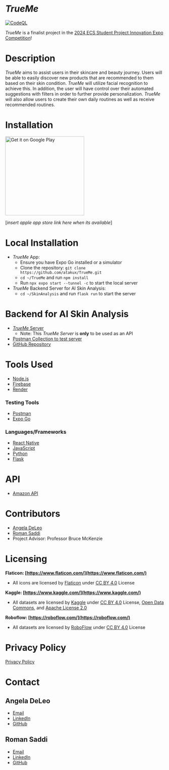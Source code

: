 # *TrueMe*

[![CodeQL](https://github.com/atakux/TrueMe/actions/workflows/github-code-scanning/codeql/badge.svg?branch=main)](https://github.com/atakux/TrueMe/actions/workflows/github-code-scanning/codeql)

*TrueMe* is a finalist project in the [2024 ECS Student Project Innovation Expo Competition](https://www.fullerton.edu/ecs/innovation-expo/)!

# Description
*TrueMe* aims to assist users in their skincare and beauty journey. Users will be able to easily discover new products that are recommended to them based on their skin condition. *TrueMe* will utilize facial recognition to achieve this. In addition, the user will have control over their automated suggestions with filters in order to further provide personalization. *TrueMe* will also allow users to create their own daily routines as well as receive recommended routines.

# Installation
<a href="https://play.google.com/store/apps/details?id=com.trueme"><img alt="Get it on Google Play" src="https://play.google.com/intl/en_us/badges/static/images/badges/en_badge_web_generic.png" width="250"/></a>

[*insert apple app store link here when its available*]

# Local Installation
- *TrueMe* App:
    - Ensure you have Expo Go installed or a simulator
    - Clone the repository: `git clone https://github.com/atakux/TrueMe.git`
    - `cd ~/TrueMe` and run `npm install`
    - Run `npx expo start --tunnel -c` to start the local server
- *TrueMe* Backend Server for AI Skin Analysis:
    - `cd ~/SkinAnalysis` and run `flask run` to start the server

# Backend for AI Skin Analysis
- [*TrueMe* Server](https://trueme-python-server.onrender.com/predict)
    - Note: This *TrueMe Server* is **only** to be used as an API
- [Postman Collection to test server](https://the-horsemen.postman.co/workspace/My-Workspace~bfca65e6-75c0-4ac0-b44e-f55ea06eec3e/collection/33597264-c83981eb-b335-4176-acae-c66a72272775?action=share&creator=33597264)
- [GitHub Repository](https://github.com/atakux/TrueMe-Python-Server)

# Tools Used
- [Node.js](https://nodejs.org/en/)
- [Firebase](https://firebase.google.com/)
- [Render](https://render.com/)


### Testing Tools
- [Postman](https://www.postman.com/)
- [Expo Go](https://expo.dev/)

### Languages/Frameworks
- [React Native](https://reactnative.dev/)
- [JavaScript](https://developer.mozilla.org/en-US/docs/Web/JavaScript)
- [Python](https://www.python.org/)
- [Flask](https://flask.palletsprojects.com/)

# API
- [Amazon API](https://rapidapi.com/opus-serve-opus-serve-default/api/amazon-product-data6/details)

# Contributors
- [Angela DeLeo](https://github.com/atakux) 
- [Roman Saddi](https://github.com/RomanSaddiJr) 
- Project Advisor: Professor Bruce McKenzie


# Licensing
**Flaticon: [https://www.flaticon.com/](https://www.flaticon.com/)**
- All icons are licensed by [Flaticon](https://www.flaticon.com/) under [CC BY 4.0](https://creativecommons.org/licenses/by/4.0/) License

**Kaggle: [https://www.kaggle.com/](https://www.kaggle.com/)** 
- All datasets are licensed by [Kaggle](https://www.kaggle.com/) under [CC BY 4.0](https://creativecommons.org/licenses/by/4.0/) License, [Open Data Commons](https://opendatacommons.org/licenses/dbcl/1-0/), and [Apache License 2.0](https://www.apache.org/licenses/LICENSE-2.0)

**Roboflow: [https://roboflow.com/](https://roboflow.com/)**
- All datasets are licensed by [RoboFlow](https://roboflow.com/) under [CC BY 4.0](https://creativecommons.org/licenses/by/4.0/) License


# Privacy Policy
[Privacy Policy](https://www.privacypolicies.com/live/6d440a87-3b8a-4886-84ad-6ed56cfead07)

# Contact
## Angela DeLeo
- [Email](mailto:rockyangela5@gmail.com)
- [LinkedIn](https://www.linkedin.com/in/xatakux/)
- [GitHub](https://github.com/atakux)

## Roman Saddi
- [Email](mailto:romansaddi@gmailcom)
- [LinkedIn](https://www.linkedin.com/in/roman-saddi/)
- [GitHub](https://github.com/RomanSaddiJr)

